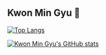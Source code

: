 ## Kwon Min Gyu 👋

[![Top Langs](https://github-readme-stats.vercel.app/api/top-langs/?username=MingyuKwon)](https://github.com/anuraghazra/github-readme-stats)

[![Kwon Min Gyu's GitHub stats](https://github-readme-stats.vercel.app/api?username=MingyuKwon)](https://github.com/anuraghazra/github-readme-stats)
